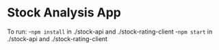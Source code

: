 # Stock Analysis App

To run:
-`npm install` in ./stock-api and ./stock-rating-client
-`npm start` in ./stock-api and ./stock-rating-client
